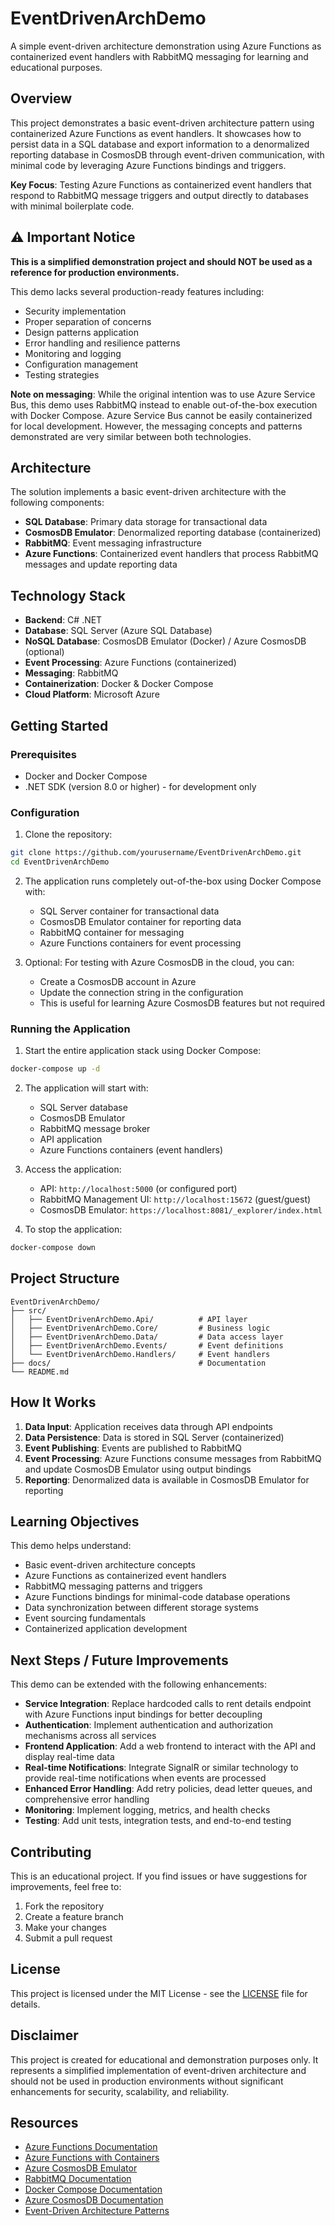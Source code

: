 # EventDrivenArchDemo

A simple event-driven architecture demonstration using Azure Functions as containerized event handlers with RabbitMQ messaging for learning and educational purposes.

## Overview

This project demonstrates a basic event-driven architecture pattern using containerized Azure Functions as event handlers. It showcases how to persist data in a SQL database and export information to a denormalized reporting database in CosmosDB through event-driven communication, with minimal code by leveraging Azure Functions bindings and triggers.

**Key Focus**: Testing Azure Functions as containerized event handlers that respond to RabbitMQ message triggers and output directly to databases with minimal boilerplate code.

## ⚠️ Important Notice

**This is a simplified demonstration project and should NOT be used as a reference for production environments.** 

This demo lacks several production-ready features including:
- Security implementation
- Proper separation of concerns
- Design patterns application
- Error handling and resilience patterns
- Monitoring and logging
- Configuration management
- Testing strategies

**Note on messaging**: While the original intention was to use Azure Service Bus, this demo uses RabbitMQ instead to enable out-of-the-box execution with Docker Compose. Azure Service Bus cannot be easily containerized for local development. However, the messaging concepts and patterns demonstrated are very similar between both technologies.

## Architecture

The solution implements a basic event-driven architecture with the following components:

- **SQL Database**: Primary data storage for transactional data
- **CosmosDB Emulator**: Denormalized reporting database (containerized)
- **RabbitMQ**: Event messaging infrastructure
- **Azure Functions**: Containerized event handlers that process RabbitMQ messages and update reporting data

## Technology Stack

- **Backend**: C# .NET
- **Database**: SQL Server (Azure SQL Database)
- **NoSQL Database**: CosmosDB Emulator (Docker) / Azure CosmosDB (optional)
- **Event Processing**: Azure Functions (containerized)
- **Messaging**: RabbitMQ
- **Containerization**: Docker & Docker Compose
- **Cloud Platform**: Microsoft Azure

## Getting Started

### Prerequisites

- Docker and Docker Compose
- .NET SDK (version 8.0 or higher) - for development only

### Configuration

1. Clone the repository:
```bash
git clone https://github.com/yourusername/EventDrivenArchDemo.git
cd EventDrivenArchDemo
```

2. The application runs completely out-of-the-box using Docker Compose with:
   - SQL Server container for transactional data
   - CosmosDB Emulator container for reporting data
   - RabbitMQ container for messaging
   - Azure Functions containers for event processing

3. Optional: For testing with Azure CosmosDB in the cloud, you can:
   - Create a CosmosDB account in Azure
   - Update the connection string in the configuration
   - This is useful for learning Azure CosmosDB features but not required

### Running the Application

1. Start the entire application stack using Docker Compose:
```bash
docker-compose up -d
```

2. The application will start with:
   - SQL Server database
   - CosmosDB Emulator
   - RabbitMQ message broker
   - API application
   - Azure Functions containers (event handlers)

3. Access the application:
   - API: `http://localhost:5000` (or configured port)
   - RabbitMQ Management UI: `http://localhost:15672` (guest/guest)
   - CosmosDB Emulator: `https://localhost:8081/_explorer/index.html`

4. To stop the application:
```bash
docker-compose down
```

## Project Structure

```
EventDrivenArchDemo/
├── src/
│   ├── EventDrivenArchDemo.Api/          # API layer
│   ├── EventDrivenArchDemo.Core/         # Business logic
│   ├── EventDrivenArchDemo.Data/         # Data access layer
│   ├── EventDrivenArchDemo.Events/       # Event definitions
│   └── EventDrivenArchDemo.Handlers/     # Event handlers
├── docs/                                 # Documentation
└── README.md
```

## How It Works

1. **Data Input**: Application receives data through API endpoints
2. **Data Persistence**: Data is stored in SQL Server (containerized)
3. **Event Publishing**: Events are published to RabbitMQ
4. **Event Processing**: Azure Functions consume messages from RabbitMQ and update CosmosDB Emulator using output bindings
5. **Reporting**: Denormalized data is available in CosmosDB Emulator for reporting

## Learning Objectives

This demo helps understand:
- Basic event-driven architecture concepts
- Azure Functions as containerized event handlers
- RabbitMQ messaging patterns and triggers
- Azure Functions bindings for minimal-code database operations
- Data synchronization between different storage systems
- Event sourcing fundamentals
- Containerized application development

## Next Steps / Future Improvements

This demo can be extended with the following enhancements:

- **Service Integration**: Replace hardcoded calls to rent details endpoint with Azure Functions input bindings for better decoupling
- **Authentication**: Implement authentication and authorization mechanisms across all services
- **Frontend Application**: Add a web frontend to interact with the API and display real-time data
- **Real-time Notifications**: Integrate SignalR or similar technology to provide real-time notifications when events are processed
- **Enhanced Error Handling**: Add retry policies, dead letter queues, and comprehensive error handling
- **Monitoring**: Implement logging, metrics, and health checks
- **Testing**: Add unit tests, integration tests, and end-to-end testing

## Contributing

This is an educational project. If you find issues or have suggestions for improvements, feel free to:
1. Fork the repository
2. Create a feature branch
3. Make your changes
4. Submit a pull request

## License

This project is licensed under the MIT License - see the [LICENSE](LICENSE) file for details.

## Disclaimer

This project is created for educational and demonstration purposes only. It represents a simplified implementation of event-driven architecture and should not be used in production environments without significant enhancements for security, scalability, and reliability.

## Resources

- [Azure Functions Documentation](https://docs.microsoft.com/en-us/azure/azure-functions/)
- [Azure Functions with Containers](https://docs.microsoft.com/en-us/azure/azure-functions/functions-create-function-linux-custom-image)
- [Azure CosmosDB Emulator](https://docs.microsoft.com/en-us/azure/cosmos-db/local-emulator)
- [RabbitMQ Documentation](https://www.rabbitmq.com/documentation.html)
- [Docker Compose Documentation](https://docs.docker.com/compose/)
- [Azure CosmosDB Documentation](https://docs.microsoft.com/en-us/azure/cosmos-db/)
- [Event-Driven Architecture Patterns](https://docs.microsoft.com/en-us/azure/architecture/guide/architecture-styles/event-driven)
